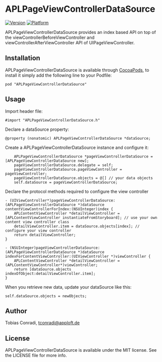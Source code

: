 # APLPageViewControllerDataSource

[![Version](http://cocoapod-badges.herokuapp.com/v/APLPageViewControllerDataSource/badge.png)](http://cocoadocs.org/docsets/APLPageViewControllerDataSource)
[![Platform](http://cocoapod-badges.herokuapp.com/p/APLPageViewControllerDataSource/badge.png)](http://cocoadocs.org/docsets/APLPageViewControllerDataSource)

APLPageViewControllerDataSource provides an index based API on top of the viewControllerBeforeViewController and viewControllerAfterViewController API of UIPageViewController.

## Installation

APLPageViewControllerDataSource is available through [CocoaPods](http://cocoapods.org), to install
it simply add the following line to your Podfile:

    pod "APLPageViewControllerDataSource"

## Usage

Import header file:

    #import "APLPageViewControllerDataSource.h"

Declare a dataSource property:

    @property (nonatomic) APLPageViewControllerDataSource *dataSource;

Create a APLPageViewControllerDataSource instance and configure it:

        APLPageViewControllerDataSource *pageViewControllerDataSource = [APLPageViewControllerDataSource new];
        pageViewControllerDataSource.delegate = self;
        pageViewControllerDataSource.pageViewController = pageViewController;
        pageViewControllerDataSource.objects = @[] // your data objects
        self.dataSource = pageViewControllerDataSource;

Declare the protocol methods required to configure the view controller

    - (UIViewController*)pageViewControllerDataSource:(APLPageViewControllerDataSource *)dataSource contentViewControllerForIndex:(NSUInteger)index {
        APLContentViewController *detailViewController = [APLContentViewController instantiateFromStoryboard]; // use your own content view controller class
        detailViewController.item = dataSource.objects[index]; // configure your view controller
        return detailViewController;
    }
    
    - (NSUInteger)pageViewControllerDataSource:(APLPageViewControllerDataSource *)dataSource indexForContentViewController:(UIViewController *)viewController {
        APLContentViewController *detailViewController = (APLContentViewController*)viewController;
        return [dataSource.objects indexOfObject:detailViewController.item];
    }
When you retrieve new data, update your dataSource like this:

    self.dataSource.objects = newObjects;

## Author

Tobias Conradi, tconradi@apploft.de

## License

APLPageViewControllerDataSource is available under the MIT license. See the LICENSE file for more info.

